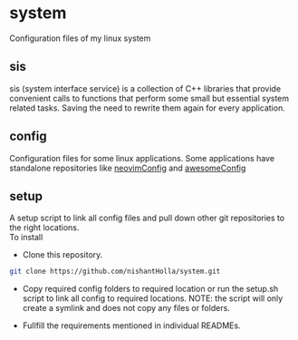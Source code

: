# system
Configuration files of my linux system

## sis

sis (system interface service) is a collection of C++ libraries that provide convenient calls to functions that perform some small but essential system related tasks. Saving the need to rewrite them again for every application.

## config

Configuration files for some linux applications.
Some applications have standalone repositories like [neovimConfig](https://github.com/nishantHolla/neovimConfig) and [awesomeConfig](https://github.com/nishantHolla/awesomeConfig)

## setup

A setup script to link all config files and pull down other git repositories to the right locations.
<br>
To install

- Clone this repository.

```bash
git clone https://github.com/nishantHolla/system.git
```

- Copy required config folders to required location or run the setup.sh script to link all config to required locations. NOTE: the script will only create a symlink and does not copy any files or folders.

- Fullfill the requirements mentioned in individual READMEs.
